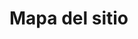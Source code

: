 # Mapa del sitio

<!--
Recoged el mapa del sitio en este documento en forma de lista
formateada usando la sintaxis de Markdown, así:

Página principal 
- Noticias
  + Noticia A, Noticia B, Noticia C
- Caricaturas
- Bombazo semanal 
  + Bombazo semanal 
  + Bombazos anteriores 
  + Salpicón 
 - Contacto 
 - Quiénes somos 
